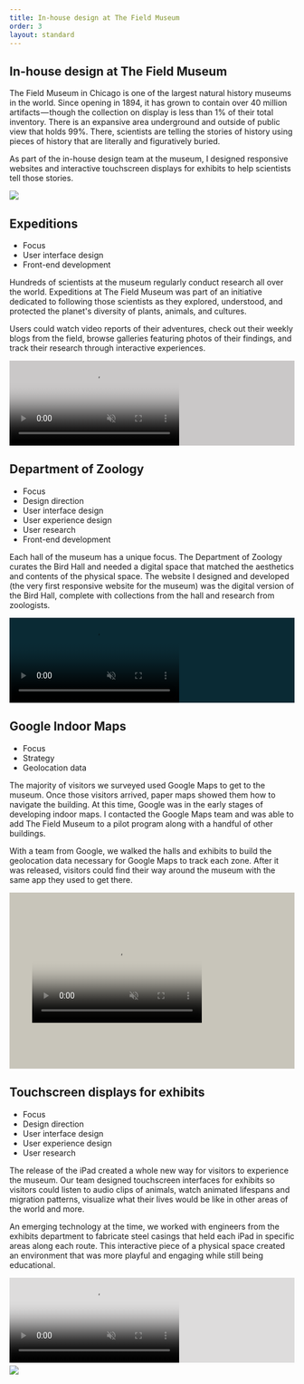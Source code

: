 ```yaml
---
title: In-house design at The Field Museum
order: 3
layout: standard
---
```

<section>
  <div class="title">
    <div>
    <h1>In-house design at The Field Museum</h1>
    </div>
    <div>
    <p>The Field Museum in Chicago is one of the largest natural history museums in the world. Since opening in 1894, it has grown to contain over 40 million artifacts &#8212; though the collection on display is less than 1% of their total inventory. There is an expansive area underground and outside of public view that holds 99%. There, scientists are telling the stories of history using pieces of history that are literally and figuratively buried.</p>
    <p>As part of the in-house design team at the museum, I designed responsive websites and interactive touchscreen displays for exhibits to help scientists tell those stories.</p>
    </div>
  </div>
</section>

<section>
<img src="https://res.cloudinary.com/benludwig/image/upload/c_scale,f_auto,q_auto:best,w_2000/v1588189508/sfh_jfq77o.jpg">
</section>

<section>
    <div class="title">
      <div>
        <h1>Expeditions</h1>
        <div class="detail-section">
          <div>
            <ul class="detail">
              <li class="detail">Focus</li>
              <li class="detail-muted">User interface design</li>
              <li class="detail-muted">Front-end development</li>
            </ul>
          </div>
          <div>
          </div>
        </div>
      </div>
    <div>
        <p>Hundreds of scientists at the museum regularly conduct research all over the world. Expeditions at The Field Museum was part of an initiative dedicated to following those scientists as they explored, understood, and protected the planet's diversity of plants, animals, and cultures.</p>
        <p>Users could watch video reports of their adventures, check out their weekly blogs from the field, browse galleries featuring photos of their findings, and track their research through interactive experiences.</p>
    </div>
  </div>
</section>

<section>
  <div class="video-tablet video-background" style="background-color:#cac8c8;">
    <video autoplay loop muted playsinline poster="https://res.cloudinary.com/benludwig/image/upload/f_auto,q_auto:best/v1574305898/FME_Frame_owchp6.png">
      <source src="https://res.cloudinary.com/benludwig/video/upload/vc_auto/v1574305874/FME_fnufls.mp4">
      <source src="https://res.cloudinary.com/benludwig/video/upload/vc_auto/v1574305874/FME_fnufls.webm" type="video/webm">
      Your browser does not support the video tag.
    </video>
  </div>
</section>

<section>
    <div class="title">
      <div>
        <h1>Department of Zoology</h1>
        <div class="detail-section">
          <div>
            <ul class="detail">
              <li class="detail">Focus</li>
              <li class="detail-muted">Design direction</li>
              <li class="detail-muted">User interface design</li>
              <li class="detail-muted">User experience design</li>
              <li class="detail-muted">User research</li>
              <li class="detail-muted">Front-end development</li>
            </ul>
          </div>
          <div>
          </div>
        </div>
      </div>
        <div>
        <p>Each hall of the museum has a unique focus. The Department of Zoology curates the Bird Hall and needed a digital space that matched the aesthetics and contents of the physical space. The website I designed and developed (the very first responsive website for the museum) was the digital version of the Bird Hall, complete with collections from the hall and research from zoologists.</p>
    </div>
  </div>
</section>

<section>
  <div class="video-desktop video-background" style="background-color:#0a2a34;">
    <video autoplay loop muted playsinline poster="https://res.cloudinary.com/benludwig/image/upload/f_auto,q_auto:best/v1583170820/birds_frame_jyki3h.png">
      <source src="https://res.cloudinary.com/benludwig/video/upload/vc_auto/v1583170837/birdsscreen_vsa9ig.mp4">
      <source src="https://res.cloudinary.com/benludwig/video/upload/vc_auto/v1583170837/birdsscreen_vsa9ig.webm" type="video/webm">
      Your browser does not support the video tag.
    </video>
  </div>
</section>

<section>
    <div class="title">
      <div>
        <h1>Google Indoor Maps</h1>
        <div class="detail-section">
          <div>
            <ul class="detail">
              <li class="detail">Focus</li>
              <li class="detail-muted">Strategy</li>
              <li class="detail-muted">Geolocation data</li>
            </ul>
          </div>
          <div>
          </div>
        </div>
      </div>
        <div>
        <p>The majority of visitors we surveyed used Google Maps to get to the museum. Once those visitors arrived, paper maps showed them how to navigate the building. At this time, Google was in the early stages of developing indoor maps. I contacted the Google Maps team and was able to add The Field Museum to a pilot program along with a handful of other buildings.</p>
        <p>With a team from Google, we walked the halls and exhibits to build the geolocation data necessary for Google Maps to track each zone. After it was released, visitors could find their way around the museum with the same app they used to get there.</p>
    </div>
  </div>
</section>

<section>
  <div class="video-mobile-landscape video-background" style="background-color:#c8c5ba; padding: 16% 8%;">
    <video autoplay loop muted playsinline poster="https://res.cloudinary.com/benludwig/image/upload/f_auto,q_auto:best/v1582928545/fieldmap_frame_wephra.png">
      <source src="https://res.cloudinary.com/benludwig/video/upload/vc_auto/v1582928559/fieldmap_unyy9k.mp4">
      <source src="https://res.cloudinary.com/benludwig/video/upload/vc_auto/v1582928559/fieldmap_unyy9k.webm" type="video/webm">
      Your browser does not support the video tag.
    </video>
  </div>
</section>

<section>
    <div class="title">
      <div>
        <h1>Touchscreen displays for exhibits</h1>
        <div class="detail-section">
          <div>
            <ul class="detail">
              <li class="detail">Focus</li>
              <li class="detail-muted">Design direction</li>
              <li class="detail-muted">User interface design</li>
              <li class="detail-muted">User experience design</li>
              <li class="detail-muted">User research</li>
            </ul>
          </div>
          <div>
          </div>
        </div>
      </div>
        <div>
        <p>The release of the iPad created a whole new way for visitors to experience the museum. Our team designed touchscreen interfaces for exhibits so visitors could listen to audio clips of animals, watch animated lifespans and migration patterns, visualize what their lives would be like in other areas of the world and more.</p>
        <p>An emerging technology at the time, we worked with engineers from the exhibits department to fabricate steel casings that held each iPad in specific areas along each route. This interactive piece of a physical space created an environment that was more playful and engaging while still being educational.</p>
    </div>
  </div>
</section>

<section style="padding-bottom:1%;">
  <div class="video-tablet video-background" style="background-color:#dddcdc;">
    <video autoplay loop muted playsinline poster="https://res.cloudinary.com/benludwig/image/upload/f_auto,q_auto:best/v1583185569/fmtouch_panel_ir16el.png">
      <source src="https://res.cloudinary.com/benludwig/video/upload/vc_auto/v1583185584/fmtouch_vogstp.mp4">
      <source src="https://res.cloudinary.com/benludwig/video/upload/vc_auto/v1583185584/fmtouch_vogstp.webm" type="video/webm">
      Your browser does not support the video tag.
    </video>
  </div>
</section>

<section style="padding-top:0%;">
<img src="https://res.cloudinary.com/benludwig/image/upload/f_auto,q_auto:best/v1588196936/display_v8mqzt.png">
</section>
